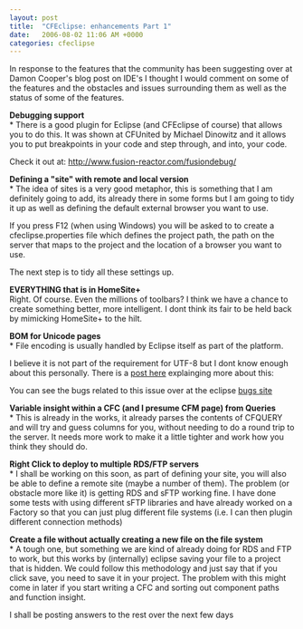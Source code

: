```yaml
---
layout: post
title:  "CFEclipse: enhancements Part 1"
date:   2006-08-02 11:06 AM +0000
categories: cfeclipse
---
```

In response to the features that the community has been suggesting over at Damon Cooper's blog post on IDE's I thought I would comment on some of the features and the obstacles and issues surrounding them as well as the status of some of the features.

<p><strong>Debugging support</strong><br />
* There is a good plugin for Eclipse (and CFEclipse of course) that allows you to do this. It was shown at CFUnited by Michael Dinowitz and it allows you to put breakpoints in your code and step through, and into, your code.</p>
<p>Check it out at: <a href="http://www.fusion-reactor.com/fusiondebug/">http://www.fusion-reactor.com/fusiondebug/</a><br />
</p>
<p><strong>Defining a &quot;site&quot; with remote and local version</strong><br />
* The idea of sites is a very good metaphor, this is something that I am definitely going to add, its already there in some forms but I am going to tidy it up as well as defining the default external browser you want to use.</p>
<p>If you press F12 (when using Windows) you will be asked to to create a cfeclipse.properties file which defines the project path, the path on the server that maps to the project and the location of a browser you want to use. </p>
<p>The next step is to tidy all these settings up.<br />
</p>
<p><strong>EVERYTHING that is in HomeSite+</strong><br />
Right. Of course. Even the millions of toolbars? I think we have a chance to create something better, more intelligent. I dont think its fair to be held back by mimicking HomeSite+ to the hilt.</p>
<p><strong>BOM for Unicode pages</strong><br />
* File encoding is usually handled by Eclipse itself as part of the platform.</p>
<p>I believe it is not part of the requirement for UTF-8 but I dont know enough about this personally. There is a <a href="http://www.sustainablegis.com/blog/cfg11n/index.cfm?mode=entry&amp;entry=8B5D7DCB-20ED-7DEE-2AC2AD8DB7123EDE">post here</a> explainging more about this:</p>
<p>You can see the bugs related to this issue over at the eclipse <a href="https://bugs.eclipse.org/bugs/buglist.cgi?bug_status=UNCONFIRMED&amp;bug_status=NEW&amp;bug_status=ASSIGNED&amp;bug_status=REOPENED&amp;field0-0-0=product&amp;type0-0-0=substring&amp;value0-0-0=BOM&amp;field0-0-1=component&amp;type0-0-1=substring&amp;value0-0-1=BOM&amp;field0-0-2=short_desc&amp;type0-0-2=substring&amp;value0-0-2=BOM&amp;field0-0-3=status_whiteboard&amp;type0-0-3=substring&amp;value0-0-3=BOM">bugs site</a><br />
</p>
<p><strong>Variable insight within a CFC (and I presume CFM page) from Queries</strong><br />
  * This is already in the works, it already parses the contents of CFQUERY and will try and guess columns for you, without needing to do a round trip to the server. It needs more work to make it a little tighter and work how you think they should do. <br />
</p>
<p><strong>Right Click to deploy to multiple RDS/FTP servers</strong><br />
  * I shall be working on this soon, as part of defining your site, you will also be able to define a remote site (maybe a number of them). The problem (or obstacle more like it) is getting RDS and sFTP working fine. I have done some tests with using different sFTP libraries and have already worked on a Factory so that you can just plug different file systems (i.e. I can then plugin different connection methods)<br />
</p>
<p><strong>Create a file without actually creating a new file on the file system</strong><br />
* A tough one, but something we are kind of already doing for RDS and FTP to work, but this works by (internally) eclipse saving your file to a project that is hidden. We could follow this methodology and just say that if you click save, you need to save it in your project. The problem with this might come in later if you start writing a CFC and sorting out component paths and function insight.</p>

I shall be posting answers to the rest over the next few days